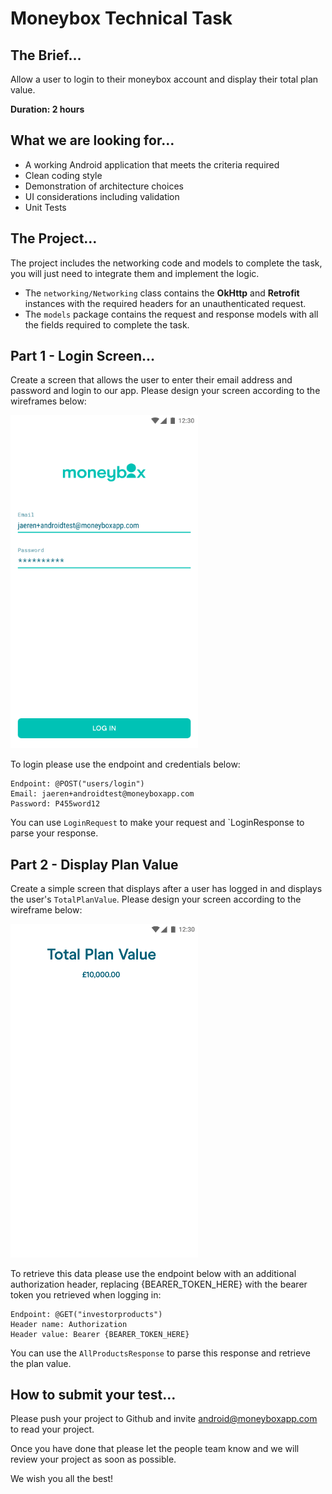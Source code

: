 # Moneybox Technical Task

## The Brief…
Allow a user to login to their moneybox account and display their total plan value.

**Duration: 2 hours**

## What we are looking for…
- A working Android application that meets the criteria required
- Clean coding style
- Demonstration of architecture choices
- UI considerations including validation
- Unit Tests

## The Project…
The project includes the networking code and models to complete the task, you will just need to integrate them and implement the logic.

- The `networking/Networking` class contains the **OkHttp** and **Retrofit** instances with the required headers for an unauthenticated request.
- The `models` package contains the request and response models with all the fields required to complete the task.

## Part 1 - Login Screen…
Create a screen that allows the user to enter their email address and password and login to our app.  Please design your screen according to the wireframes below:

<img src="/images/login.png" alt="Login" width="300"/>

To login please use the endpoint and credentials below:
```
Endpoint: @POST("users/login")
Email: jaeren+androidtest@moneyboxapp.com
Password: P455word12
```
You can use `LoginRequest` to make your request and `LoginResponse to parse your response.

## Part 2 - Display Plan Value
Create a simple screen that displays after a user has logged in and displays the user's `TotalPlanValue`.  Please design your screen according to the wireframe below:

<img src="/images/accounts.png" alt="Accounts" width="300"/>

To retrieve this data please use the endpoint below with an additional authorization header, replacing {BEARER_TOKEN_HERE} with the bearer token you retrieved when logging in:

```
Endpoint: @GET("investorproducts")
Header name: Authorization
Header value: Bearer {BEARER_TOKEN_HERE}

```
You can use the `AllProductsResponse` to parse this response and retrieve the plan value.

## How to submit your test…
Please push your project to Github and invite android@moneyboxapp.com to read your project.

Once you have done that please let the people team know and we will review your project as soon as possible.

We wish you all the best!
